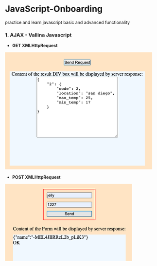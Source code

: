 # JavaScript-Onboarding
practice and learn javascript basic and advanced functionality

### 1. AJAX - Vallina Javascript
* **GET XMLHttpRequest**
<img src="./AJAX_Javascript/get.png" >

* **POST XMLHttpRequest**
<img src="./AJAX_Javascript/post.png" >


